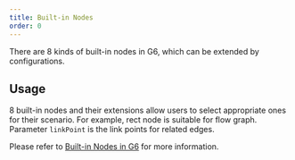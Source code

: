 ```yaml
---
title: Built-in Nodes
order: 0
---
```


There are 8 kinds of built-in nodes in G6, which can be extended by configurations.

## Usage

8 built-in nodes and their extensions allow users to select appropriate ones for their scenario. For example, rect node is suitable for flow graph. Parameter `linkPoint` is the link points for related edges.

Please refer to [Built-in Nodes in G6](/zh/docs/manual/middle/elements/nodes/defaultNode) for more information.
